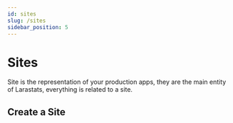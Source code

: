 ```yaml
---
id: sites
slug: /sites
sidebar_position: 5
---
```


# Sites

Site is the representation of your production apps, they are the main entity of Larastats, everything is related to a site.

## Create a Site

